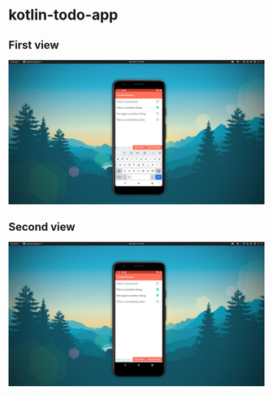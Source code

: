 # kotlin-todo-app

## First view
![View 1](https://github.com/JakeRoggenbuck/kotlin-todo-app/blob/main/images/view1.png)

## Second view
![View 2](https://github.com/JakeRoggenbuck/kotlin-todo-app/blob/main/images/view2.png)
